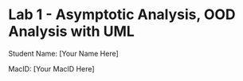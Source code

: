 # Lab 1 - Asymptotic Analysis, OOD Analysis with UML

Student Name: [Your Name Here]

MacID: [Your MacID Here]
